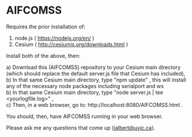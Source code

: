 # AIFCOMSS

Requires the prior installation of: <br>

 1) node.js ( https://nodejs.org/en/ ) <br>
 2) Cesium ( http://cesiumjs.org/downloads.html ) <br>

Install both of the above, then: <br>

 a) Download this (AIFCOMSS) repository to your Cesium main directory (which should replace the default server.js file that Cesium has included), <br>
 b) In that same Cesium main directory, type  "npm update" , this will install any of the necessary node packages including serialport and ws <br>
 b) In that same Cesium main directory, type  "node server.js | tee \<yourlogfile.log\>" , <br>
 c) Then, in a web browser, go to:  http://localhost:8080/AIFCOMSS.html . <br>

You should, then, have AIFCOMSS running in your web browser. <br>

Please ask me any questions that come up (jalbert@uvic.ca).
